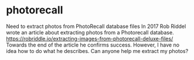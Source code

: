 # photorecall
Need to extract photos from PhotoRecall database files
In 2017 Rob Riddel wrote an article about extracting photos from a Photorecall database.  https://robriddle.io/extracting-images-from-photorecall-deluxe-files/
Towards the end of the article he confirms success.  However, I have no idea how to do what he describes.  Can anyone help me extract my photos?
